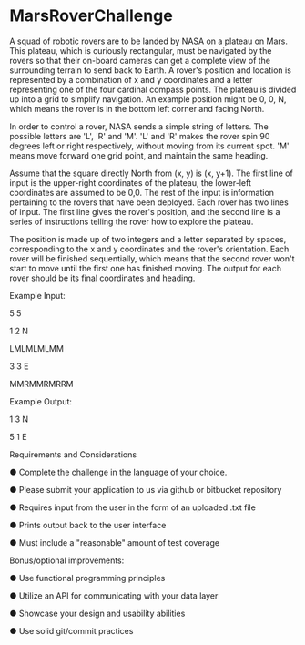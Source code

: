 # MarsRoverChallenge
A squad of robotic rovers are to be landed by NASA on a plateau on Mars. This plateau,
which is curiously rectangular, must be navigated by the rovers so that their on-board
cameras can get a complete view of the surrounding terrain to send back to Earth.
A rover's position and location is represented by a combination of x and y coordinates
and a letter representing one of the four cardinal compass points. The plateau is divided
up into a grid to simplify navigation. An example position might be 0, 0, N, which means
the rover is in the bottom left corner and facing North.

In order to control a rover, NASA sends a simple string of letters. The possible letters
are 'L', 'R' and 'M'. 'L' and 'R' makes the rover spin 90 degrees left or right respectively,
without moving from its current spot. 'M' means move forward one grid point, and
maintain the same heading.

Assume that the square directly North from (x, y) is (x, y+1).
The first line of input is the upper-right coordinates of the plateau, the lower-left
coordinates are assumed to be 0,0. The rest of the input is information pertaining to the
rovers that have been deployed. Each rover has two lines of input. The first line gives
the rover's position, and the second line is a series of instructions telling the rover how
to explore the plateau.

The position is made up of two integers and a letter separated by spaces,
corresponding to the x and y coordinates and the rover's orientation.
Each rover will be finished sequentially, which means that the second rover won't start
to move until the first one has finished moving.
The output for each rover should be its final coordinates and heading.

Example Input:

5 5

1 2 N

LMLMLMLMM

3 3 E

MMRMMRMRRM

Example Output:

1 3 N

5 1 E



Requirements and Considerations

● Complete the challenge in the language of your choice.

● Please submit your application to us via github or bitbucket repository

● Requires input from the user in the form of an uploaded .txt file

● Prints output back to the user interface

● Must include a "reasonable" amount of test coverage

Bonus/optional improvements:

● Use functional programming principles

● Utilize an API for communicating with your data layer

● Showcase your design and usability abilities

● Use solid git/commit practices

